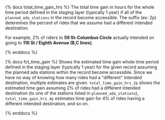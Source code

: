 {% docs total_time_gain_hrs %}
The total time gain in hours for the whole time period defined in the staging layer (typically 1 year) if all of the `planned_ada_stations` in the record become accessible. The suffix (ex: 2p) determines the percent of rides that we *assume* had a different intended destination. 

For example, 2% of riders to **59 St-Columbus Circle** actually intended on going to **116 St / Eighth Avenue (B,C lines)**.

{% enddocs %}

{% docs fct_time_gain %}
Shows the estimated time gain whole time period defined in the staging layer (typically 1 year) for the given record assuming the planned ada stations within the record become accessible. Since we have no way of knowing how many rides had a "different" intended destination, multiple estimates are given. `total_time_gain_hrs_2p` shows the estimated time gain assuming 2% of rides had a different intended destination (to one of the stations listed in `planned_ada_stations`), `total_time_gain_hrs_4p` estimates time gain for 4% of rides having a different intended destination, and so on. 

{% enddocs %}